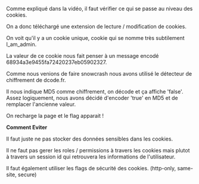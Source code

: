 Comme expliqué dans la vidéo, il faut vérifier ce qui se passe au niveau des cookies.

On a donc téléchargé une extension de lecture / modification de cookies.

On voit qu'il y a un cookie unique, cookie qui se nomme très subtilement I_am_admin.

La valeur de ce cookie nous fait penser à un message encodé 68934a3e9455fa72420237eb05902327.

Comme nous venions de faire snowcrash nous avons utilisé le détecteur de chiffrement de dcode.fr.

Il nous indique MD5 comme chiffrement, on décode et ça affiche 'false'. Assez logiquement, nous avons décidé d'encoder 'true' en MD5 et de remplacer l'ancienne valeur.

On recharge la page et le flag apparait !

**Comment Eviter**

Il faut juste ne pas stocker des données sensibles dans les cookies.

Il ne faut pas gerer les roles / permissions à travers les cookies mais plutot à travers un session id qui retrouvera les informations de l'utilisateur.

Il faut également utiliser les flags de sécurité des cookies. (http-only, same-site, secure)
